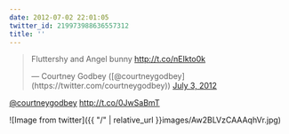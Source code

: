 ```yaml
---
date: 2012-07-02 22:01:05
twitter_id: 219973988636557312
title: ''
---
```


<blockquote class="twitter-tweet"><p lang="en" dir="ltr">Fluttershy and Angel bunny <a href="http://t.co/nEIkto0k">http://t.co/nEIkto0k</a></p>&mdash; Courtney Godbey ([@courtneygodbey](https://twitter.com/courtneygodbey)) <a href="https://twitter.com/courtneygodbey/status/219968806624296961?ref_src=twsrc%5Etfw">July 3, 2012</a></blockquote>
<script async src="https://platform.twitter.com/widgets.js" charset="utf-8"></script>

[@courtneygodbey](https://twitter.com/courtneygodbey) http://t.co/0JwSaBmT

![Image from twitter]({{ "/" | relative_url  }}images/Aw2BLVzCAAAqhVr.jpg)
